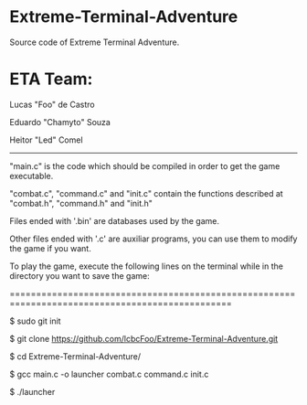 # Extreme-Terminal-Adventure

Source code of Extreme Terminal Adventure.

# ETA Team:

Lucas "Foo" de Castro

Eduardo "Chamyto" Souza

Heitor "Led" Comel

-------------------------------------------------------------------------------------------------

"main.c" is the code which should be compiled in order to get the game executable.

"combat.c", "command.c" and "init.c" contain the functions described at "combat.h", "command.h" and "init.h"

Files ended with '.bin' are databases used by the game.

Other files ended with '.c' are auxiliar programs, you can use them to modify the game if you want.


To play the game, execute the following lines on the terminal while in the directory you want to
save the game:

================================================================================================

$ sudo git init

$ git clone https://github.com/lcbcFoo/Extreme-Terminal-Adventure.git

$ cd Extreme-Terminal-Adventure/

$ gcc main.c -o launcher combat.c command.c init.c

$ ./launcher


